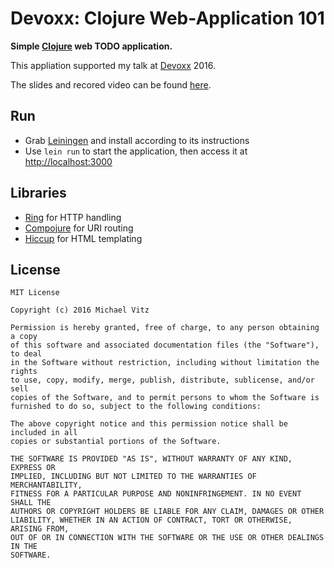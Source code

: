 # Devoxx: Clojure Web-Application 101

**Simple [Clojure](https://clojure.org) web TODO application.**

This appliation supported my talk at [Devoxx](https://devoxx.be) 2016.

The slides and recored video can be found [here](https://www.innoq.com/en/talks/2016/11/clojure-web-application-101/).


## Run

* Grab [Leiningen](http://leiningen.org/#install) and install according to its instructions
* Use `lein run` to start the application, then access it at [http://localhost:3000](http://localhost:3000)


## Libraries

* [Ring](https://github.com/ring-clojure/ring) for HTTP handling
* [Compojure](https://github.com/weavejester/compojure) for URI routing
* [Hiccup](https://github.com/weavejester/hiccup) for HTML templating


## License

```
MIT License

Copyright (c) 2016 Michael Vitz

Permission is hereby granted, free of charge, to any person obtaining a copy
of this software and associated documentation files (the "Software"), to deal
in the Software without restriction, including without limitation the rights
to use, copy, modify, merge, publish, distribute, sublicense, and/or sell
copies of the Software, and to permit persons to whom the Software is
furnished to do so, subject to the following conditions:

The above copyright notice and this permission notice shall be included in all
copies or substantial portions of the Software.

THE SOFTWARE IS PROVIDED "AS IS", WITHOUT WARRANTY OF ANY KIND, EXPRESS OR
IMPLIED, INCLUDING BUT NOT LIMITED TO THE WARRANTIES OF MERCHANTABILITY,
FITNESS FOR A PARTICULAR PURPOSE AND NONINFRINGEMENT. IN NO EVENT SHALL THE
AUTHORS OR COPYRIGHT HOLDERS BE LIABLE FOR ANY CLAIM, DAMAGES OR OTHER
LIABILITY, WHETHER IN AN ACTION OF CONTRACT, TORT OR OTHERWISE, ARISING FROM,
OUT OF OR IN CONNECTION WITH THE SOFTWARE OR THE USE OR OTHER DEALINGS IN THE
SOFTWARE.
```
